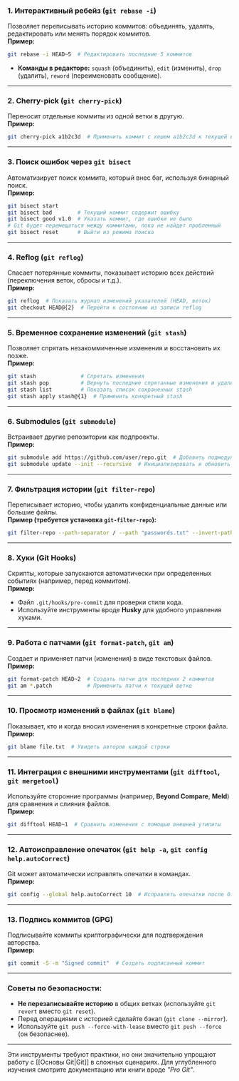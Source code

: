 
### **1. Интерактивный ребейз (`git rebase -i`)**
Позволяет переписывать историю коммитов: объединять, удалять, редактировать или менять порядок коммитов.  
**Пример:**
```bash
git rebase -i HEAD~5  # Редактировать последние 5 коммитов
```
- **Команды в редакторе:** `squash` (объединить), `edit` (изменить), `drop` (удалить), `reword` (переименовать сообщение).

---

### **2. Cherry-pick (`git cherry-pick`)**
Переносит отдельные коммиты из одной ветки в другую.  
**Пример:**
```bash
git cherry-pick a1b2c3d  # Применить коммит с хешем a1b2c3d к текущей ветке
```

---

### **3. Поиск ошибок через `git bisect`**
Автоматизирует поиск коммита, который внес баг, используя бинарный поиск.  
**Пример:**
```bash
git bisect start
git bisect bad        # Текущий коммит содержит ошибку
git bisect good v1.0  # Указать коммит, где ошибки не было
# Git будет перемещаться между коммитами, пока не найдет проблемный
git bisect reset      # Выйти из режима поиска
```

---

### **4. Reflog (`git reflog`)**
Спасает потерянные коммиты, показывает историю всех действий (переключения веток, сбросы и т.д.).  
**Пример:**
```bash
git reflog  # Показать журнал изменений указателей (HEAD, веток)
git checkout HEAD@{2}  # Перейти к состоянию из записи reflog
```

---

### **5. Временное сохранение изменений (`git stash`)**
Позволяет спрятать незакоммиченные изменения и восстановить их позже.  
**Пример:**
```bash
git stash              # Спрятать изменения
git stash pop          # Вернуть последние спрятанные изменения и удалить их из stash
git stash list         # Показать список сохраненных stash
git stash apply stash@{1}  # Применить конкретный stash
```

---

### **6. Submodules (`git submodule`)**
Встраивает другие репозитории как подпроекты.  
**Пример:**
```bash
git submodule add https://github.com/user/repo.git  # Добавить подмодуль
git submodule update --init --recursive  # Инициализировать и обновить подмодули
```

---

### **7. Фильтрация истории (`git filter-repo`)**
Переписывает историю, чтобы удалить конфиденциальные данные или большие файлы.  
**Пример (требуется установка `git-filter-repo`):**
```bash
git filter-repo --path-separator / --path "passwords.txt" --invert-paths  # Удалить файл из истории
```

---

### **8. Хуки (Git Hooks)**
Скрипты, которые запускаются автоматически при определенных событиях (например, перед коммитом).  
**Пример:**  
- Файл `.git/hooks/pre-commit` для проверки стиля кода.
- Используйте инструменты вроде **Husky** для удобного управления хуками.

---

### **9. Работа с патчами (`git format-patch`, `git am`)**
Создает и применяет патчи (изменения) в виде текстовых файлов.  
**Пример:**
```bash
git format-patch HEAD~2  # Создать патчи для последних 2 коммитов
git am *.patch           # Применить патчи к текущей ветке
```

---

### **10. Просмотр изменений в файлах (`git blame`)**
Показывает, кто и когда вносил изменения в конкретные строки файла.  
**Пример:**
```bash
git blame file.txt  # Увидеть авторов каждой строки
```

---

### **11. Интеграция с внешними инструментами (`git difftool`, `git mergetool`)**
Используйте сторонние программы (например, **Beyond Compare**, **Meld**) для сравнения и слияния файлов.  
**Пример:**
```bash
git difftool HEAD~1  # Сравнить изменения с помощью внешней утилиты
```

---

### **12. Автоисправление опечаток (`git help -a`, `git config help.autoCorrect`)**
Git может автоматически исправлять опечатки в командах.  
**Пример:**
```bash
git config --global help.autoCorrect 10  # Исправлять опечатки после 0.1 секунды
```

---

### **13. Подпись коммитов (GPG)**
Подписывайте коммиты криптографически для подтверждения авторства.  
**Пример:**
```bash
git commit -S -m "Signed commit"  # Создать подписанный коммит
```

---

### **Советы по безопасности:**
- **Не перезаписывайте историю** в общих ветках (используйте `git revert` вместо `git reset`).
- Перед операциями с историей сделайте бэкап (`git clone --mirror`).
- Используйте `git push --force-with-lease` вместо `git push --force` (он безопаснее).

---

Эти инструменты требуют практики, но они значительно упрощают работу с [[Основы Git|Git]] в сложных сценариях. Для углубленного изучения смотрите документацию или книги вроде *"Pro Git"*.